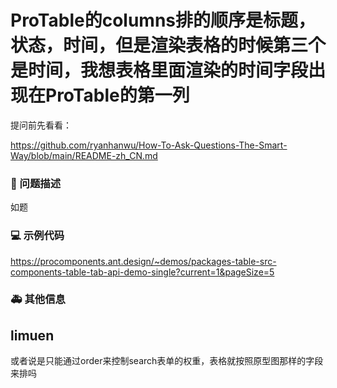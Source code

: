 # ProTable的columns排的顺序是标题，状态，时间，但是渲染表格的时候第三个是时间，我想表格里面渲染的时间字段出现在ProTable的第一列

提问前先看看：

https://github.com/ryanhanwu/How-To-Ask-Questions-The-Smart-Way/blob/main/README-zh_CN.md

### 🧐 问题描述

如题

### 💻 示例代码

https://procomponents.ant.design/~demos/packages-table-src-components-table-tab-api-demo-single?current=1&pageSize=5

### 🚑 其他信息

<!--
如截图等其他信息可以贴在这里
-->

## limuen

或者说是只能通过order来控制search表单的权重，表格就按照原型图那样的字段来排吗
